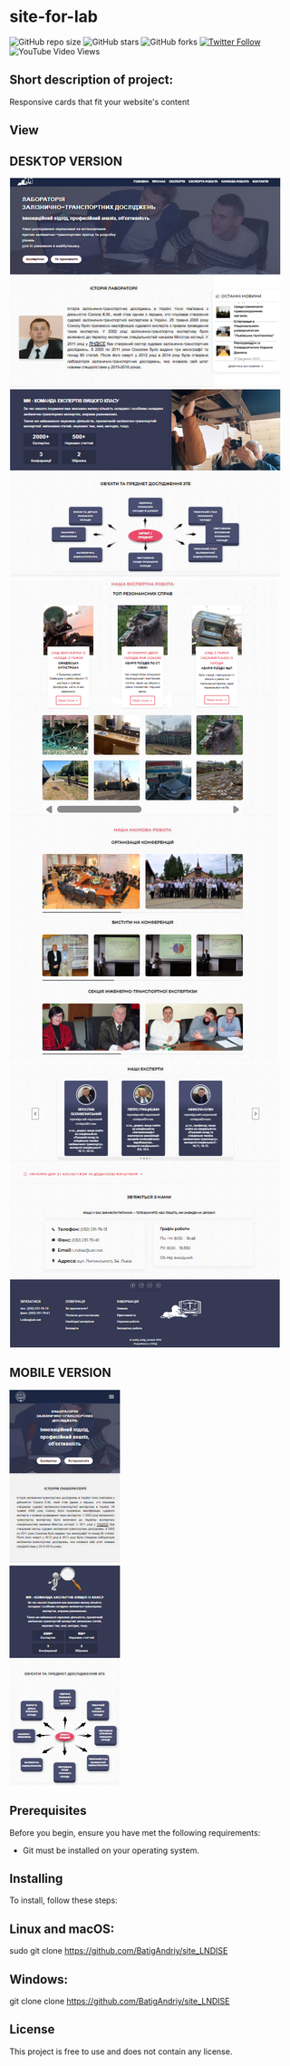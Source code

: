 # site-for-lab

![GitHub repo size](https://img.shields.io/github/repo-size/BatigAndriy/site_LAB)
![GitHub stars](https://img.shields.io/github/stars/BatigAndriy/footer-2?style=social)
![GitHub forks](https://img.shields.io/github/forks/BatigAndriy/footer-2?style=social)
[![Twitter Follow](https://img.shields.io/twitter/follow/yourtwitterhandle?style=social)](https://twitter.com/yourtwitterhandle)
![YouTube Video Views](https://img.shields.io/youtube/views/dQw4w9WgXcQ?style=social)

## Short description of project:
Responsive cards that fit your website's content

## View
## DESKTOP VERSION
![-](desktop-1.png)
![-](desktop-2.png)
![-](desktop-3.png)
## MOBILE VERSION
![-](mobile-1.png)

## Prerequisites
Before you begin, ensure you have met the following requirements:
- Git must be installed on your operating system.

## Installing
To install, follow these steps:

## Linux and macOS:
sudo git clone https://github.com/BatigAndriy/site_LNDISE

## Windows:
git clone clone https://github.com/BatigAndriy/site_LNDISE

## License
This project is free to use and does not contain any license.

